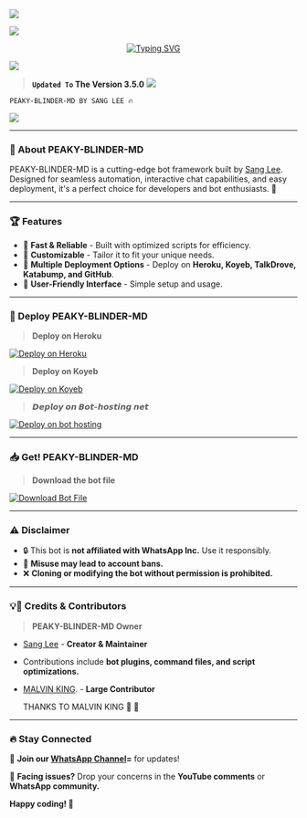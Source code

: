 

<a><img src='https://files.catbox.moe/2prjby.jpg'/></a>

<a><img src='https://i.imgur.com/LyHic3i.gif'/>

<p align="center">
  <p align="center">
  <a href="https://git.io/typing-svg"><img src="https://readme-typing-svg.demolab.com?font=Bungee+Shade&size=25&pause=1000&background=FF000000&width=435&lines=THIS+IS+PEAKY-BLINDER-MD+V1%20❤️+; PEAKY-BLINDER-MD-+V1%20☠️;CREATED+BY+SANG LEE%20🤓" alt="Typing SVG" /></a>
  </p>
  
<a><img src='https://i.imgur.com/LyHic3i.gif'/>

> **`Updated To` The Version 3.5.0**
<a><img src='https://i.imgur.com/LyHic3i.gif'/>

```
PEAKY-BLINDER-MD BY SANG LEE 🔥
```

 <a><img src='https://i.imgur.com/LyHic3i.gif'/>



---

### 🌟 About PEAKY-BLINDER-MD 

PEAKY-BLINDER-MD is a cutting-edge bot framework built by [Sang Lee](https://github.com/Thomas-shelby001). Designed for seamless automation, interactive chat capabilities, and easy deployment, it's a perfect choice for developers and bot enthusiasts. 🚀

---

### 🏆 Features
- 🚀 **Fast & Reliable** - Built with optimized scripts for efficiency.
- 🎨 **Customizable** - Tailor it to fit your unique needs.
- 🔄 **Multiple Deployment Options** - Deploy on **Heroku, Koyeb, TalkDrove, Katabump, and GitHub**.
- 📌 **User-Friendly Interface** - Simple setup and usage.

---

### 🚀 Deploy PEAKY-BLINDER-MD 

> **Deploy on Heroku**
<p align="left">  
<a href='https://dashboard.heroku.com/new?template=https://github.com/Thomas-shelby001/PEAKY-BLINDER-MD/tree/main' target="_blank"><img alt='Deploy on Heroku' src='https://img.shields.io/badge/Deploy%20on-Heroku-FF004D?style=for-the-badge&logo=heroku&logoColor=white'/></a>  
</p>

> **Deploy on Koyeb**
<p align="left">  
<a href='https://app.koyeb.com/services/deploy?type=git&repository=Thomas-shelby001/PEAKY-BLINDER-MD&ports=3000' target="_blank"><img alt='Deploy on Koyeb' src='https://img.shields.io/badge/Deploy%20on-Koyeb-FF009D?style=for-the-badge&logo=koyeb&logoColor=white'/></a>  
</p>

> **𝘿𝙚𝙥𝙡𝙤𝙮 𝙤𝙣 𝘽𝙤𝙩-𝙝𝙤𝙨𝙩𝙞𝙣𝙜 𝙣𝙚𝙩**
<p align="left">  
<a href='https://bot hosting net?type=git&repository=Thomas-shelby001/PEAKY-BLINDER-MD&ports=3000' target="_blank"><img alt='Deploy on bot hosting' src='https://img.shields.io/badge/Deploy%20on-bot hosting-FF009D?style=for-the-badge&logo=bot hosting&logoColor=white'/></a>  
</p>

---

### 📥 Get! PEAKY-BLINDER-MD 

> **Download the bot file**
<p align="left">  
<a href='https://github.com/XdKing2/MALVIN-XD/archive/refs/heads/main.zip' target="_blank"><img alt='Download Bot File' src='https://img.shields.io/badge/Download%20Bot-file-FF009D?style=for-the-badge&logo=github&logoColor=white'/></a>  
</p>

---

### ⚠️ Disclaimer

- 🔒 This bot is **not affiliated with WhatsApp Inc.** Use it responsibly.
- 🚨 **Misuse may lead to account bans.**
- ❌ **Cloning or modifying the bot without permission is prohibited.**

---

### 💡👑 Credits & Contributors

> **PEAKY-BLINDER-MD Owner**
- [Sang Lee](https://github.com/Thomas-shelby001) - **Creator & Maintainer**
- Contributions include **bot plugins, command files, and script optimizations.**

- [MALVIN KING](https://github.com/Xdking2). - **Large Contributor**


     THANKS TO MALVIN KING 👑 👑 
---

### 🔥 Stay Connected

📢 **Join our [WhatsApp Channel](https://whatsapp.com/channel/0029VbAuEfj29754YgFtRf33)=** for updates!

📌 **Facing issues?** Drop your concerns in the **YouTube comments** or **WhatsApp community.**

**Happy coding! 🚀**

